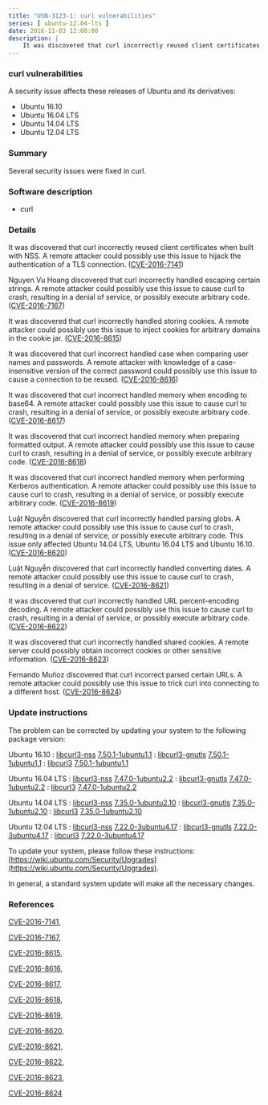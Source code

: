 ```yaml
---
title: "USN-3123-1: curl vulnerabilities"
series: [ ubuntu-12.04-lts ]
date: 2016-11-03 12:00:00
description: |
    It was discovered that curl incorrectly reused client certificates when built with NSS. A remote attacker could possibly use this issue to hijack the authentication of a TLS connection. ([CVE-2016-7141](http://people.ubuntu.com/~ubuntu-security/cve/CVE-2016-7141))
--- 
```

 
### curl vulnerabilities

A security issue affects these releases of Ubuntu and its derivatives:

* Ubuntu 16.10
* Ubuntu 16.04 LTS
* Ubuntu 14.04 LTS
* Ubuntu 12.04 LTS

### Summary

Several security issues were fixed in curl. 

### Software description

* curl 

### Details

It was discovered that curl incorrectly reused client certificates when built with NSS. A remote attacker could possibly use this issue to hijack the authentication of a TLS connection. ([CVE-2016-7141](http://people.ubuntu.com/~ubuntu-security/cve/CVE-2016-7141))

Nguyen Vu Hoang discovered that curl incorrectly handled escaping certain strings. A remote attacker could possibly use this issue to cause curl to crash, resulting in a denial of service, or possibly execute arbitrary code. ([CVE-2016-7167](http://people.ubuntu.com/~ubuntu-security/cve/CVE-2016-7167))

It was discovered that curl incorrectly handled storing cookies. A remote attacker could possibly use this issue to inject cookies for arbitrary domains in the cookie jar. ([CVE-2016-8615](http://people.ubuntu.com/~ubuntu-security/cve/CVE-2016-8615))

It was discovered that curl incorrect handled case when comparing user names and passwords. A remote attacker with knowledge of a case-insensitive version of the correct password could possibly use this issue to cause a connection to be reused. ([CVE-2016-8616](http://people.ubuntu.com/~ubuntu-security/cve/CVE-2016-8616))

It was discovered that curl incorrect handled memory when encoding to base64. A remote attacker could possibly use this issue to cause curl to crash, resulting in a denial of service, or possibly execute arbitrary code. ([CVE-2016-8617](http://people.ubuntu.com/~ubuntu-security/cve/CVE-2016-8617))

It was discovered that curl incorrect handled memory when preparing formatted output. A remote attacker could possibly use this issue to cause curl to crash, resulting in a denial of service, or possibly execute arbitrary code. ([CVE-2016-8618](http://people.ubuntu.com/~ubuntu-security/cve/CVE-2016-8618))

It was discovered that curl incorrect handled memory when performing Kerberos authentication. A remote attacker could possibly use this issue to cause curl to crash, resulting in a denial of service, or possibly execute arbitrary code. ([CVE-2016-8619](http://people.ubuntu.com/~ubuntu-security/cve/CVE-2016-8619))

Luật Nguyễn discovered that curl incorrectly handled parsing globs. A remote attacker could possibly use this issue to cause curl to crash, resulting in a denial of service, or possibly execute arbitrary code. This issue only affected Ubuntu 14.04 LTS, Ubuntu 16.04 LTS and Ubuntu 16.10. ([CVE-2016-8620](http://people.ubuntu.com/~ubuntu-security/cve/CVE-2016-8620))

Luật Nguyễn discovered that curl incorrectly handled converting dates. A remote attacker could possibly use this issue to cause curl to crash, resulting in a denial of service. ([CVE-2016-8621](http://people.ubuntu.com/~ubuntu-security/cve/CVE-2016-8621))

It was discovered that curl incorrectly handled URL percent-encoding decoding. A remote attacker could possibly use this issue to cause curl to crash, resulting in a denial of service, or possibly execute arbitrary code. ([CVE-2016-8622](http://people.ubuntu.com/~ubuntu-security/cve/CVE-2016-8622))

It was discovered that curl incorrectly handled shared cookies. A remote server could possibly obtain incorrect cookies or other sensitive information. ([CVE-2016-8623](http://people.ubuntu.com/~ubuntu-security/cve/CVE-2016-8623))

Fernando Muñoz discovered that curl incorrect parsed certain URLs. A remote attacker could possibly use this issue to trick curl into connecting to a different host. ([CVE-2016-8624](http://people.ubuntu.com/~ubuntu-security/cve/CVE-2016-8624)) 

### Update instructions

The problem can be corrected by updating your system to the following package version:

Ubuntu 16.10
 : [libcurl3-nss](https://launchpad.net/ubuntu/+source/curl) <span> [7.50.1-1ubuntu1.1](https://launchpad.net/ubuntu/+source/curl/7.50.1-1ubuntu1.1) </span> 
 : [libcurl3-gnutls](https://launchpad.net/ubuntu/+source/curl) <span> [7.50.1-1ubuntu1.1](https://launchpad.net/ubuntu/+source/curl/7.50.1-1ubuntu1.1) </span> 
 : [libcurl3](https://launchpad.net/ubuntu/+source/curl) <span> [7.50.1-1ubuntu1.1](https://launchpad.net/ubuntu/+source/curl/7.50.1-1ubuntu1.1) </span> 

Ubuntu 16.04 LTS
 : [libcurl3-nss](https://launchpad.net/ubuntu/+source/curl) <span> [7.47.0-1ubuntu2.2](https://launchpad.net/ubuntu/+source/curl/7.47.0-1ubuntu2.2) </span> 
 : [libcurl3-gnutls](https://launchpad.net/ubuntu/+source/curl) <span> [7.47.0-1ubuntu2.2](https://launchpad.net/ubuntu/+source/curl/7.47.0-1ubuntu2.2) </span> 
 : [libcurl3](https://launchpad.net/ubuntu/+source/curl) <span> [7.47.0-1ubuntu2.2](https://launchpad.net/ubuntu/+source/curl/7.47.0-1ubuntu2.2) </span> 

Ubuntu 14.04 LTS
 : [libcurl3-nss](https://launchpad.net/ubuntu/+source/curl) <span> [7.35.0-1ubuntu2.10](https://launchpad.net/ubuntu/+source/curl/7.35.0-1ubuntu2.10) </span> 
 : [libcurl3-gnutls](https://launchpad.net/ubuntu/+source/curl) <span> [7.35.0-1ubuntu2.10](https://launchpad.net/ubuntu/+source/curl/7.35.0-1ubuntu2.10) </span> 
 : [libcurl3](https://launchpad.net/ubuntu/+source/curl) <span> [7.35.0-1ubuntu2.10](https://launchpad.net/ubuntu/+source/curl/7.35.0-1ubuntu2.10) </span> 

Ubuntu 12.04 LTS
 : [libcurl3-nss](https://launchpad.net/ubuntu/+source/curl) <span> [7.22.0-3ubuntu4.17](https://launchpad.net/ubuntu/+source/curl/7.22.0-3ubuntu4.17) </span> 
 : [libcurl3-gnutls](https://launchpad.net/ubuntu/+source/curl) <span> [7.22.0-3ubuntu4.17](https://launchpad.net/ubuntu/+source/curl/7.22.0-3ubuntu4.17) </span> 
 : [libcurl3](https://launchpad.net/ubuntu/+source/curl) <span> [7.22.0-3ubuntu4.17](https://launchpad.net/ubuntu/+source/curl/7.22.0-3ubuntu4.17) </span> 

To update your system, please follow these instructions: [https://wiki.ubuntu.com/Security/Upgrades](https://wiki.ubuntu.com/Security/Upgrades).

In general, a standard system update will make all the necessary changes. 

### References

 [CVE-2016-7141](http://people.ubuntu.com/~ubuntu-security/cve/CVE-2016-7141), 

 [CVE-2016-7167](http://people.ubuntu.com/~ubuntu-security/cve/CVE-2016-7167), 

 [CVE-2016-8615](http://people.ubuntu.com/~ubuntu-security/cve/CVE-2016-8615), 

 [CVE-2016-8616](http://people.ubuntu.com/~ubuntu-security/cve/CVE-2016-8616), 

 [CVE-2016-8617](http://people.ubuntu.com/~ubuntu-security/cve/CVE-2016-8617), 

 [CVE-2016-8618](http://people.ubuntu.com/~ubuntu-security/cve/CVE-2016-8618), 

 [CVE-2016-8619](http://people.ubuntu.com/~ubuntu-security/cve/CVE-2016-8619), 

 [CVE-2016-8620](http://people.ubuntu.com/~ubuntu-security/cve/CVE-2016-8620), 

 [CVE-2016-8621](http://people.ubuntu.com/~ubuntu-security/cve/CVE-2016-8621), 

 [CVE-2016-8622](http://people.ubuntu.com/~ubuntu-security/cve/CVE-2016-8622), 

 [CVE-2016-8623](http://people.ubuntu.com/~ubuntu-security/cve/CVE-2016-8623), 

 [CVE-2016-8624](http://people.ubuntu.com/~ubuntu-security/cve/CVE-2016-8624)
 
